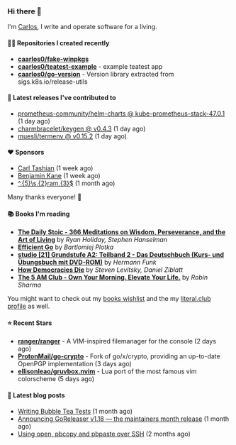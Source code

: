 ### Hi there 👋

I'm [Carlos](https://caarlos0.dev), I write and operate software for a living.

#### 👨‍💻 Repositories I created recently
- **[caarlos0/fake-winpkgs](https://github.com/caarlos0/fake-winpkgs)**
- **[caarlos0/teatest-example](https://github.com/caarlos0/teatest-example)** - example teatest app
- **[caarlos0/go-version](https://github.com/caarlos0/go-version)** - Version library extracted from sigs.k8s.io/release-utils

#### 🚀 Latest releases I've contributed to


- [prometheus-community/helm-charts @ kube-prometheus-stack-47.0.1](https://github.com/prometheus-community/helm-charts/releases/tag/kube-prometheus-stack-47.0.1) (1 day ago)
- [charmbracelet/keygen @ v0.4.3](https://github.com/charmbracelet/keygen/releases/tag/v0.4.3) (1 day ago)
- [muesli/termenv @ v0.15.2](https://github.com/muesli/termenv/releases/tag/v0.15.2) (1 day ago)

#### ❤️ Sponsors
- [Carl Tashian](https://github.com/tashian) (1 week ago)
- [Benjamin Kane](https://github.com/bbkane) (1 week ago)
- [^.{5}\s.{2}ram.{3}$](https://github.com/umatare5) (1 month ago)

Many thanks everyone! 🙏

#### 📚 Books I'm reading
- **[The Daily Stoic - 366 Meditations on Wisdom, Perseverance, and the Art of Living](https://literal.club/caarlos0/book/the-daily-stoic-lbfbd)** by _Ryan Holiday, Stephen Hanselman_
- **[Efficient Go](https://literal.club/caarlos0/book/bartlomiej-plotka-efficient-go-h2xgm)** by _Bartlomiej Plotka_
- **[studio [21] Grundstufe A2: Teilband 2 - Das Deutschbuch (Kurs- und Übungsbuch mit DVD-ROM)](https://literal.club/caarlos0/book/hermann-funk-studio-21-grundstufe-a2-teilband-2-das-deutschbuch-kurs-und-ubungsbuch-mit-dvd-rom-9zuoy)** by _Hermann Funk_
- **[How Democracies Die](https://literal.club/caarlos0/book/how-democracies-die-5395k)** by _Steven Levitsky, Daniel Ziblatt_
- **[The 5 AM Club - Own Your Morning. Elevate Your Life.](https://literal.club/caarlos0/book/robin-sharma-the-5-am-club-nfkmj)** by _Robin Sharma_

You might want to check out my [books
wishlist](https://www.amazon.com.br/hz/wishlist/ls/EB8P7VS717SV) and the my
[literal.club profile](https://literal.club/caarlos0) as well.

#### ⭐ Recent Stars
- **[ranger/ranger](https://github.com/ranger/ranger)** - A VIM-inspired filemanager for the console (2 days ago)
- **[ProtonMail/go-crypto](https://github.com/ProtonMail/go-crypto)** - Fork of go/x/crypto, providing an up-to-date OpenPGP implementation (3 days ago)
- **[ellisonleao/gruvbox.nvim](https://github.com/ellisonleao/gruvbox.nvim)** - Lua port of the most famous vim colorscheme (5 days ago)

#### 📄 Latest blog posts
- [Writing Bubble Tea Tests](https://carlosbecker.com/posts/teatest/) (1 month ago)
- [Announcing GoReleaser v1.18 — the maintainers month release](https://carlosbecker.com/posts/goreleaser-v1.18/) (1 month ago)
- [Using open, pbcopy and pbpaste over SSH](https://carlosbecker.com/posts/pbcopy-pbpaste-open-ssh/) (2 months ago)
